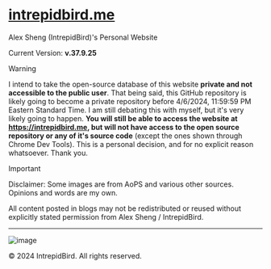 # [intrepidbird.me](https://intrepidbird.me)

Alex Sheng (IntrepidBird)'s Personal Website

Current Version: **v.37.9.25**

> [!WARNING]  
> I intend to take the open-source database of this website **private and not accessible to the public user**. That being said, this GitHub repository is likely going to become a private repository before 4/6/2024, 11:59:59 PM Eastern Standard Time. I am still debating this with myself, but it's very likely going to happen. **You will still be able to access the website at https://intrepidbird.me, but will not have access to the open source repository or any of it's source code** (except the ones shown through Chrome Dev Tools). This is a personal decision, and for no explicit reason whatsoever. Thank you.

> [!IMPORTANT]  
> Disclaimer: Some images are from AoPS and various other sources. Opinions and words are my own.

All content posted in blogs may not be redistributed or reused without explicitly stated permission from Alex Sheng / IntrepidBird.

----------------------------------------------

![image](https://github.com/intrepidbird/intrepidbird.github.io/assets/140008493/cd1f5c53-2e98-42e3-a331-3582f7ef6008)

© 2024 IntrepidBird. All rights reserved.
